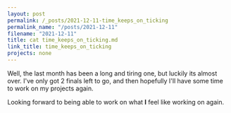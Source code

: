 ```yaml
---
layout: post
permalink: /_posts/2021-12-11-time_keeps_on_ticking
permalink_name: "/posts/2021-12-11"
filename: "2021-12-11"
title: cat time_keeps_on_ticking.md
link_title: time_keeps_on_ticking
projects: none
---
```

Well, the last month has been a long and tiring one, but luckily its almost over. I've only got 2 finals left to go, and then hopefully I'll have some time to work on my projects again.

Looking forward to being able to work on what **I** feel like working on again.
